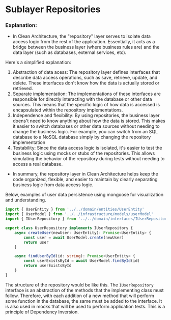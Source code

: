# Sublayer Repositories

### Explanation: 
- In Clean Architecture, the "repository" layer serves to isolate data access logic from the rest of the application. Essentially, it acts as a bridge between the business layer (where business rules are) and the data layer (such as databases, external services, etc).

Here's a simplified explanation:

1. Abstraction of data acess: The repository layer defines interfaces that describe data access operations, such as save, retrieve, update, and delete. These interfaces don't know how the data is actually stored or retrieved.
2. Separate implementation: The implementations of these interfaces are responsible for directly interacting with the database or other data sources. This means that the specific logic of how data is accessed is encapsulated within the repository implementations.
3. Independence and flexibility: By using repositories, the business layer doens't need to know anything about how the data is stored. This makes it easier to switch databases or other data sources without needing to change the business logic. For example, you can switch from an SQL database to a NoSQL database simply by changing the repository implementation
4. Testability: Since the data access logic is isolated, it's easier to test the business logic using mocks or stubs of the repositories. This allows simulating the behavior of the repository during tests without needing to access a real database.

- In summary, the repository layer in Clean Architecture helps keep the code organized, flexible, and easier to maintain by clearly separating business logic from data access logic.

Below, examples of user data persistence using mongoose for visualization and understanding.

```typescript
import { UserEntity } from '../../domain/entities/UserEntity'
import { UserModel } from '../../infrastructure/models/userModel'
import { IUserRepository } from '../../domain/interfaces/IUserRepository'

export class UserRepository implements IUserRepository {
    async createUser(newUser: UserEntity): Promise<UserEntity> {
        const user = await UserModel.create(newUser)
        return user
    }

    async findUserById(id: string): Promise<UserEntity> {
        const userExistsById = await UserModel.findById(id)
        return userExistsById
    }
}
```

The structure of the repository would be like this. The `IUserRepository` interface is an abstraction of the methods that the implementing class must follow. Therefore, with each addition of a new method that will perform some function in the database, the same must be added to the interface. It is also used in mocks that will be used to perform application tests. This is a principle of Dependency Inversion.